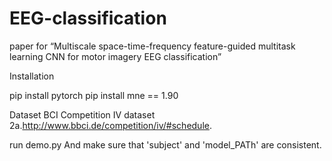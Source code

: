 # EEG-classification
paper for “Multiscale space-time-frequency feature-guided multitask learning CNN for motor imagery EEG classification”

Installation

pip install pytorch
pip install mne == 1.90


Dataset
BCI Competition IV dataset 2a.http://www.bbci.de/competition/iv/#schedule.

run demo.py  And make sure that 'subject' and 'model_PATh' are consistent.




